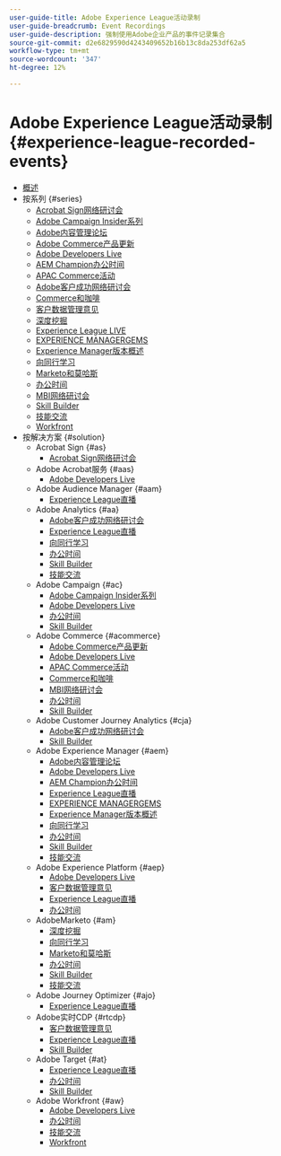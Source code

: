 ```yaml
---
user-guide-title: Adobe Experience League活动录制
user-guide-breadcrumb: Event Recordings
user-guide-description: 强制使用Adobe企业产品的事件记录集合
source-git-commit: d2e6829590d4243409652b16b13c8da253df62a5
workflow-type: tm+mt
source-wordcount: '347'
ht-degree: 12%

---
```



# Adobe Experience League活动录制 {#experience-league-recorded-events}

+ [概述](overview.md)
+ 按系列 {#series}
   + [Acrobat Sign网络研讨会](https://experienceleague.adobe.com/docs/events/acrobat-sign-webinars/overview.html)
   + [Adobe Campaign Insider系列](https://experienceleague.adobe.com/docs/events/adobe-campaign-insider-recordings/overview.html)
   + [Adobe内容管理论坛](https://experienceleague.adobe.com/docs/events/adobe-content-management-forum-recordings/overview.html)
   + [Adobe Commerce产品更新](https://experienceleague.adobe.com/docs/events/adobe-commerce-product-update-recordings/overview.html)
   + [Adobe Developers Live](https://experienceleague.adobe.com/docs/events/adobe-developers-live-recordings/overview.html)
   + [AEM Champion办公时间](https://experienceleague.adobe.com/docs/events/aem-champion-office-hours/overview.html)
   + [APAC Commerce活动](https://experienceleague.adobe.com/docs/events/apac-commerce-recordings/overview.html)
   + [Adobe客户成功网络研讨会](https://experienceleague.adobe.com/docs/events/adobe-customer-success-webinar-recordings/overview.html)
   + [Commerce和咖啡](https://experienceleague.adobe.com/docs/events/commerce-and-coffee-recordings/overview.html)
   + [客户数据管理意见](https://experienceleague.adobe.com/docs/events/customer-data-management-voices-recordings/overview.html?lang=zh-Hans)
   + [深度挖掘](https://experienceleague.adobe.com/docs/events/deep-dives-recordings/overview.html)
   + [Experience League LIVE](https://experienceleague.adobe.com/docs/events/experience-league-live-recordings/overview.html)
   + [EXPERIENCE MANAGERGEMS](https://experienceleague.adobe.com/docs/events/experience-manager-gems-recordings/overview.html)
   + [Experience Manager版本概述](https://experienceleague.adobe.com/docs/events/aemcs-release-update-recordings/overview.html?lang=zh-Hans)
   + [向同行学习](https://experienceleague.adobe.com/docs/events/learn-from-your-peers-recordings/overview.html)
   + [Marketo和莫哈斯](https://experienceleague.adobe.com/docs/events/marketo-and-mochas-recordings/overview.html)
   + [办公时间](https://experienceleague.adobe.com/docs/events/office-hours/overview.html)
   + [MBI网络研讨会](https://experienceleague.adobe.com/docs/events/mbi-webinars-recordings/overview.html)
   + [Skill Builder](https://experienceleague.adobe.com/docs/events/skill-builder-recordings/overview.html)
   + [技能交流](https://experienceleague.adobe.com/docs/events/the-skill-exchange-recordings/overview.html)
   + [Workfront](https://experienceleague.adobe.com/docs/events/workfront-recordings/overview.html)
+ 按解决方案 {#solution}
   + Acrobat Sign {#as}
      + [Acrobat Sign网络研讨会](https://experienceleague.adobe.com/docs/events/acrobat-sign-webinars/overview.html)
   + Adobe Acrobat服务 {#aas}
      + [Adobe Developers Live](https://experienceleague.adobe.com/docs/events/adobe-developers-live-recordings/overview.html)
   + Adobe Audience Manager {#aam}
      + [Experience League直播](https://experienceleague.adobe.com/docs/events/experience-league-live-recordings/overview.html)
   + Adobe Analytics {#aa}
      + [Adobe客户成功网络研讨会](https://experienceleague.adobe.com/docs/events/adobe-customer-success-webinar-recordings/overview.html)
      + [Experience League直播](https://experienceleague.adobe.com/docs/events/experience-league-live-recordings/overview.html)
      + [向同行学习](https://experienceleague.adobe.com/docs/events/learn-from-your-peers-recordings/overview.html)
      + [办公时间](https://experienceleague.adobe.com/docs/events/office-hours/overview.html)
      + [Skill Builder](https://experienceleague.adobe.com/docs/events/skill-builder-recordings/overview.html)
      + [技能交流](https://experienceleague.adobe.com/docs/events/the-skill-exchange-recordings/overview.html)
   + Adobe Campaign {#ac}
      + [Adobe Campaign Insider系列](https://experienceleague.adobe.com/docs/events/adobe-campaign-insider-recordings/overview.html)
      + [Adobe Developers Live](https://experienceleague.adobe.com/docs/events/adobe-developers-live-recordings/overview.html)
      + [办公时间](https://experienceleague.adobe.com/docs/events/office-hours/overview.html)
      + [Skill Builder](https://experienceleague.adobe.com/docs/events/skill-builder-recordings/overview.html)
   + Adobe Commerce {#acommerce}
      + [Adobe Commerce产品更新](https://experienceleague.adobe.com/docs/events/adobe-commerce-product-update-recordings/overview.html)
      + [Adobe Developers Live](https://experienceleague.adobe.com/docs/events/adobe-developers-live-recordings/overview.html)
      + [APAC Commerce活动](https://experienceleague.adobe.com/docs/events/apac-commerce-recordings/overview.html)
      + [Commerce和咖啡](https://experienceleague.adobe.com/docs/events/commerce-and-coffee-recordings/overview.html)
      + [MBI网络研讨会](https://experienceleague.adobe.com/docs/events/mbi-webinars-recordings/overview.html)
      + [办公时间](https://experienceleague.adobe.com/docs/events/office-hours/overview.html)
      + [Skill Builder](https://experienceleague.adobe.com/docs/events/skill-builder-recordings/overview.html)
   + Adobe Customer Journey Analytics {#cja}
      + [Adobe客户成功网络研讨会](https://experienceleague.adobe.com/docs/events/adobe-customer-success-webinar-recordings/overview.html)
      + [Skill Builder](https://experienceleague.adobe.com/docs/events/skill-builder-recordings/overview.html)
   + Adobe Experience Manager {#aem}
      + [Adobe内容管理论坛](https://experienceleague.adobe.com/docs/events/adobe-content-management-forum-recordings/overview.html)
      + [Adobe Developers Live](https://experienceleague.adobe.com/docs/events/adobe-developers-live-recordings/overview.html)
      + [AEM Champion办公时间](https://experienceleague.adobe.com/docs/events/aem-champion-office-hours/overview.html)
      + [Experience League直播](https://experienceleague.adobe.com/docs/events/experience-league-live-recordings/overview.html)
      + [EXPERIENCE MANAGERGEMS](https://experienceleague.adobe.com/docs/events/experience-manager-gems-recordings/overview.html)
      + [Experience Manager版本概述](https://experienceleague.adobe.com/docs/events/aemcs-release-update-recordings/overview.html?lang=zh-Hans)
      + [向同行学习](https://experienceleague.adobe.com/docs/events/learn-from-your-peers-recordings/overview.html)
      + [办公时间](https://experienceleague.adobe.com/docs/events/office-hours/overview.html)
      + [Skill Builder](https://experienceleague.adobe.com/docs/events/skill-builder-recordings/overview.html)
      + [技能交流](https://experienceleague.adobe.com/docs/events/the-skill-exchange-recordings/overview.html)
   + Adobe Experience Platform {#aep}
      + [Adobe Developers Live](https://experienceleague.adobe.com/docs/events/adobe-developers-live-recordings/overview.html)
      + [客户数据管理意见](https://experienceleague.adobe.com/docs/events/customer-data-management-voices-recordings/overview.html?lang=zh-Hans)
      + [Experience League直播](https://experienceleague.adobe.com/docs/events/experience-league-live-recordings/overview.html)
      + [办公时间](https://experienceleague.adobe.com/docs/events/office-hours/overview.html)
   + AdobeMarketo {#am}
      + [深度挖掘](https://experienceleague.adobe.com/docs/events/deep-dives-recordings/overview.html)
      + [向同行学习](https://experienceleague.adobe.com/docs/events/learn-from-your-peers-recordings/overview.html)
      + [Marketo和莫哈斯](https://experienceleague.adobe.com/docs/events/marketo-and-mochas-recordings/overview.html)
      + [办公时间](https://experienceleague.adobe.com/docs/events/office-hours/overview.html)
      + [Skill Builder](https://experienceleague.adobe.com/docs/events/skill-builder-recordings/overview.html)
      + [技能交流](https://experienceleague.adobe.com/docs/events/the-skill-exchange-recordings/overview.html)
   + Adobe Journey Optimizer {#ajo}
      + [Experience League直播](https://experienceleague.adobe.com/docs/events/experience-league-live-recordings/overview.html)
   + Adobe实时CDP {#rtcdp}
      + [客户数据管理意见](https://experienceleague.adobe.com/docs/events/customer-data-management-voices-recordings/overview.html?lang=zh-Hans)
      + [Experience League直播](https://experienceleague.adobe.com/docs/events/experience-league-live-recordings/overview.html)
      + [Skill Builder](https://experienceleague.adobe.com/docs/events/skill-builder-recordings/overview.html)
   + Adobe Target {#at}
      + [Experience League直播](https://experienceleague.adobe.com/docs/events/experience-league-live-recordings/overview.html)
      + [办公时间](https://experienceleague.adobe.com/docs/events/office-hours/overview.html)
      + [Skill Builder](https://experienceleague.adobe.com/docs/events/skill-builder-recordings/overview.html)
   + Adobe Workfront {#aw}
      + [Adobe Developers Live](https://experienceleague.adobe.com/docs/events/adobe-developers-live-recordings/overview.html)
      + [办公时间](https://experienceleague.adobe.com/docs/events/office-hours/overview.html)
      + [技能交流](https://experienceleague.adobe.com/docs/events/the-skill-exchange-recordings/overview.html)
      + [Workfront](https://experienceleague.adobe.com/docs/events/workfront-recordings/overview.html)